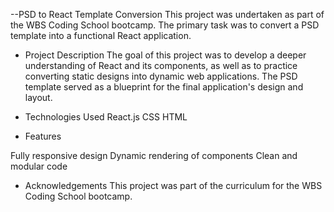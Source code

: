--PSD to React Template Conversion
This project was undertaken as part of the WBS Coding School bootcamp. The primary task was to convert a PSD template into a functional React application.

- Project Description
The goal of this project was to develop a deeper understanding of React and its components, as well as to practice converting static designs into dynamic web applications. The PSD template served as a blueprint for the final application's design and layout.

- Technologies Used
React.js
CSS
HTML

- Features

Fully responsive design
Dynamic rendering of components
Clean and modular code

- Acknowledgements
This project was part of the curriculum for the WBS Coding School bootcamp.
